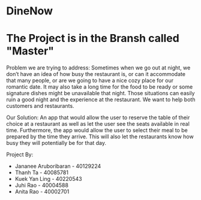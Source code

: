 # DineNow 

# The Project is in the Bransh called "Master"


Problem we are trying to address: Sometimes when we go out at night, we don’t have an idea of how busy the restaurant is, or can it accommodate that many people, or are we going to have a nice cozy place for our romantic date. It may also take a long time for the food to be ready or some signature dishes might be unavailable that night. Those situations can easily ruin a good night and the experience at the restaurant. We want to help both customers and restaurants. 


Our Solution: An app that would allow the user to reserve the table of their choice at a restaurant as well as let the user see the seats available in real time. Furthermore, the app would allow the user to select their meal to be prepared by the time they arrive. This will also let the restaurants know how busy they will potentially be for that day.

Project By:
- Jananee Aruboribaran - 40129224
- Thanh Ta - 40085781
- Kuek Yan Ling - 40220543
- Juhi Rao - 40004588
- Anita Rao - 40002701

